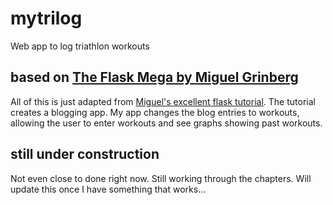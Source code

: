 # mytrilog
Web app to log triathlon workouts


## based on [The Flask Mega by Miguel Grinberg](https://blog.miguelgrinberg.com/post/the-flask-mega-tutorial-part-i-hello-world)

All of this is just adapted from 
[Miguel's excellent flask tutorial](https://blog.miguelgrinberg.com/post/the-flask-mega-tutorial-part-i-hello-world).
The tutorial creates a blogging app. My app changes the blog entries to
workouts, allowing the user to enter workouts and see graphs showing
past workouts.

## still under construction

Not even close to done right now. Still working through the chapters.
Will update this once I have something that works...
